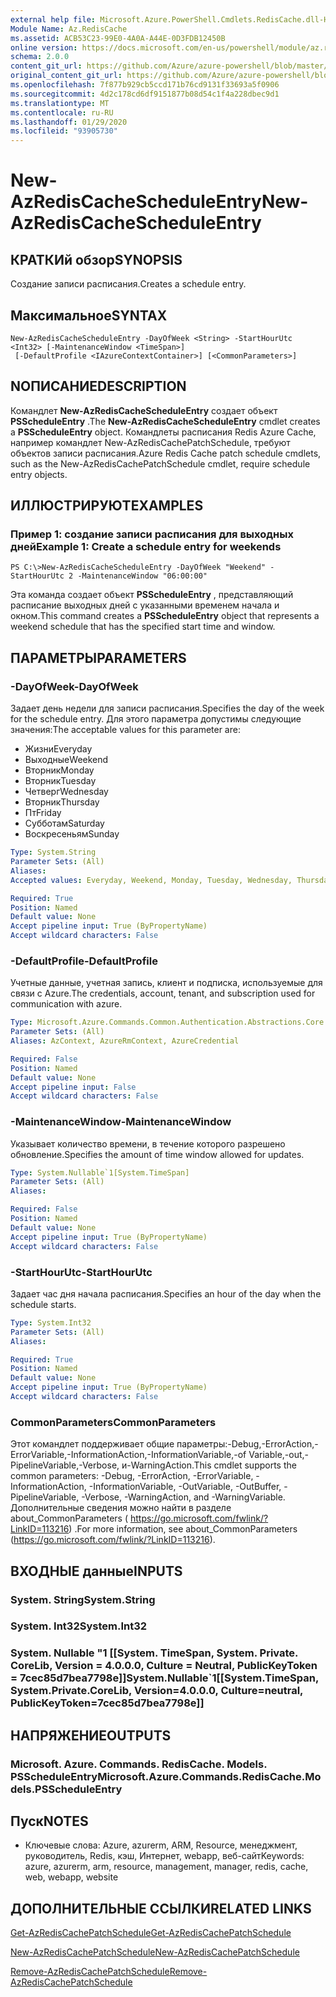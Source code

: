 ```yaml
---
external help file: Microsoft.Azure.PowerShell.Cmdlets.RedisCache.dll-Help.xml
Module Name: Az.RedisCache
ms.assetid: ACB53C23-99E0-4A0A-A44E-0D3FDB12450B
online version: https://docs.microsoft.com/en-us/powershell/module/az.rediscache/new-azrediscachescheduleentry
schema: 2.0.0
content_git_url: https://github.com/Azure/azure-powershell/blob/master/src/RedisCache/RedisCache/help/New-AzRedisCacheScheduleEntry.md
original_content_git_url: https://github.com/Azure/azure-powershell/blob/master/src/RedisCache/RedisCache/help/New-AzRedisCacheScheduleEntry.md
ms.openlocfilehash: 7f877b929cb5ccd171b76cd9131f33693a5f0906
ms.sourcegitcommit: 4d2c178cd6df9151877b08d54c1f4a228dbec9d1
ms.translationtype: MT
ms.contentlocale: ru-RU
ms.lasthandoff: 01/29/2020
ms.locfileid: "93905730"
---
```

# <span data-ttu-id="9939e-101">New-AzRedisCacheScheduleEntry</span><span class="sxs-lookup"><span data-stu-id="9939e-101">New-AzRedisCacheScheduleEntry</span></span>

## <span data-ttu-id="9939e-102">КРАТКИй обзор</span><span class="sxs-lookup"><span data-stu-id="9939e-102">SYNOPSIS</span></span>
<span data-ttu-id="9939e-103">Создание записи расписания.</span><span class="sxs-lookup"><span data-stu-id="9939e-103">Creates a schedule entry.</span></span>

## <span data-ttu-id="9939e-104">Максимальное</span><span class="sxs-lookup"><span data-stu-id="9939e-104">SYNTAX</span></span>

```
New-AzRedisCacheScheduleEntry -DayOfWeek <String> -StartHourUtc <Int32> [-MaintenanceWindow <TimeSpan>]
 [-DefaultProfile <IAzureContextContainer>] [<CommonParameters>]
```

## <span data-ttu-id="9939e-105">NОПИСАНИЕ</span><span class="sxs-lookup"><span data-stu-id="9939e-105">DESCRIPTION</span></span>
<span data-ttu-id="9939e-106">Командлет **New-AzRedisCacheScheduleEntry** создает объект **PSScheduleEntry** .</span><span class="sxs-lookup"><span data-stu-id="9939e-106">The **New-AzRedisCacheScheduleEntry** cmdlet creates a **PSScheduleEntry** object.</span></span>
<span data-ttu-id="9939e-107">Командлеты расписания Redis Azure Cache, например командлет New-AzRedisCachePatchSchedule, требуют объектов записи расписания.</span><span class="sxs-lookup"><span data-stu-id="9939e-107">Azure Redis Cache patch schedule cmdlets, such as the New-AzRedisCachePatchSchedule cmdlet, require schedule entry objects.</span></span>

## <span data-ttu-id="9939e-108">ИЛЛЮСТРИРУЮТ</span><span class="sxs-lookup"><span data-stu-id="9939e-108">EXAMPLES</span></span>

### <span data-ttu-id="9939e-109">Пример 1: создание записи расписания для выходных дней</span><span class="sxs-lookup"><span data-stu-id="9939e-109">Example 1: Create a schedule entry for weekends</span></span>
```
PS C:\>New-AzRedisCacheScheduleEntry -DayOfWeek "Weekend" -StartHourUtc 2 -MaintenanceWindow "06:00:00"
```

<span data-ttu-id="9939e-110">Эта команда создает объект **PSScheduleEntry** , представляющий расписание выходных дней с указанными временем начала и окном.</span><span class="sxs-lookup"><span data-stu-id="9939e-110">This command creates a **PSScheduleEntry** object that represents a weekend schedule that has the specified start time and window.</span></span>

## <span data-ttu-id="9939e-111">ПАРАМЕТРЫ</span><span class="sxs-lookup"><span data-stu-id="9939e-111">PARAMETERS</span></span>

### <span data-ttu-id="9939e-112">-DayOfWeek</span><span class="sxs-lookup"><span data-stu-id="9939e-112">-DayOfWeek</span></span>
<span data-ttu-id="9939e-113">Задает день недели для записи расписания.</span><span class="sxs-lookup"><span data-stu-id="9939e-113">Specifies the day of the week for the schedule entry.</span></span>
<span data-ttu-id="9939e-114">Для этого параметра допустимы следующие значения:</span><span class="sxs-lookup"><span data-stu-id="9939e-114">The acceptable values for this parameter are:</span></span>
- <span data-ttu-id="9939e-115">Жизни</span><span class="sxs-lookup"><span data-stu-id="9939e-115">Everyday</span></span> 
- <span data-ttu-id="9939e-116">Выходные</span><span class="sxs-lookup"><span data-stu-id="9939e-116">Weekend</span></span> 
- <span data-ttu-id="9939e-117">Вторник</span><span class="sxs-lookup"><span data-stu-id="9939e-117">Monday</span></span> 
- <span data-ttu-id="9939e-118">Вторник</span><span class="sxs-lookup"><span data-stu-id="9939e-118">Tuesday</span></span> 
- <span data-ttu-id="9939e-119">Четверг</span><span class="sxs-lookup"><span data-stu-id="9939e-119">Wednesday</span></span> 
- <span data-ttu-id="9939e-120">Вторник</span><span class="sxs-lookup"><span data-stu-id="9939e-120">Thursday</span></span> 
- <span data-ttu-id="9939e-121">Пт</span><span class="sxs-lookup"><span data-stu-id="9939e-121">Friday</span></span> 
- <span data-ttu-id="9939e-122">Субботам</span><span class="sxs-lookup"><span data-stu-id="9939e-122">Saturday</span></span> 
- <span data-ttu-id="9939e-123">Воскресеньям</span><span class="sxs-lookup"><span data-stu-id="9939e-123">Sunday</span></span>

```yaml
Type: System.String
Parameter Sets: (All)
Aliases:
Accepted values: Everyday, Weekend, Monday, Tuesday, Wednesday, Thursday, Friday, Saturday, Sunday

Required: True
Position: Named
Default value: None
Accept pipeline input: True (ByPropertyName)
Accept wildcard characters: False
```

### <span data-ttu-id="9939e-124">-DefaultProfile</span><span class="sxs-lookup"><span data-stu-id="9939e-124">-DefaultProfile</span></span>
<span data-ttu-id="9939e-125">Учетные данные, учетная запись, клиент и подписка, используемые для связи с Azure.</span><span class="sxs-lookup"><span data-stu-id="9939e-125">The credentials, account, tenant, and subscription used for communication with azure.</span></span>

```yaml
Type: Microsoft.Azure.Commands.Common.Authentication.Abstractions.Core.IAzureContextContainer
Parameter Sets: (All)
Aliases: AzContext, AzureRmContext, AzureCredential

Required: False
Position: Named
Default value: None
Accept pipeline input: False
Accept wildcard characters: False
```

### <span data-ttu-id="9939e-126">-MaintenanceWindow</span><span class="sxs-lookup"><span data-stu-id="9939e-126">-MaintenanceWindow</span></span>
<span data-ttu-id="9939e-127">Указывает количество времени, в течение которого разрешено обновление.</span><span class="sxs-lookup"><span data-stu-id="9939e-127">Specifies the amount of time window allowed for updates.</span></span>

```yaml
Type: System.Nullable`1[System.TimeSpan]
Parameter Sets: (All)
Aliases:

Required: False
Position: Named
Default value: None
Accept pipeline input: True (ByPropertyName)
Accept wildcard characters: False
```

### <span data-ttu-id="9939e-128">-StartHourUtc</span><span class="sxs-lookup"><span data-stu-id="9939e-128">-StartHourUtc</span></span>
<span data-ttu-id="9939e-129">Задает час дня начала расписания.</span><span class="sxs-lookup"><span data-stu-id="9939e-129">Specifies an hour of the day when the schedule starts.</span></span>

```yaml
Type: System.Int32
Parameter Sets: (All)
Aliases:

Required: True
Position: Named
Default value: None
Accept pipeline input: True (ByPropertyName)
Accept wildcard characters: False
```

### <span data-ttu-id="9939e-130">CommonParameters</span><span class="sxs-lookup"><span data-stu-id="9939e-130">CommonParameters</span></span>
<span data-ttu-id="9939e-131">Этот командлет поддерживает общие параметры:-Debug,-ErrorAction,-ErrorVariable,-InformationAction,-InformationVariable,-of Variable,-out,-PipelineVariable,-Verbose, и-WarningAction.</span><span class="sxs-lookup"><span data-stu-id="9939e-131">This cmdlet supports the common parameters: -Debug, -ErrorAction, -ErrorVariable, -InformationAction, -InformationVariable, -OutVariable, -OutBuffer, -PipelineVariable, -Verbose, -WarningAction, and -WarningVariable.</span></span> <span data-ttu-id="9939e-132">Дополнительные сведения можно найти в разделе about_CommonParameters ( https://go.microsoft.com/fwlink/?LinkID=113216) .</span><span class="sxs-lookup"><span data-stu-id="9939e-132">For more information, see about_CommonParameters (https://go.microsoft.com/fwlink/?LinkID=113216).</span></span>

## <span data-ttu-id="9939e-133">ВХОДНЫЕ данные</span><span class="sxs-lookup"><span data-stu-id="9939e-133">INPUTS</span></span>

### <span data-ttu-id="9939e-134">System. String</span><span class="sxs-lookup"><span data-stu-id="9939e-134">System.String</span></span>

### <span data-ttu-id="9939e-135">System. Int32</span><span class="sxs-lookup"><span data-stu-id="9939e-135">System.Int32</span></span>

### <span data-ttu-id="9939e-136">System. Nullable "1 [[System. TimeSpan, System. Private. CoreLib, Version = 4.0.0.0, Culture = Neutral, PublicKeyToken = 7cec85d7bea7798e]]</span><span class="sxs-lookup"><span data-stu-id="9939e-136">System.Nullable\`1[[System.TimeSpan, System.Private.CoreLib, Version=4.0.0.0, Culture=neutral, PublicKeyToken=7cec85d7bea7798e]]</span></span>

## <span data-ttu-id="9939e-137">НАПРЯЖЕНИЕ</span><span class="sxs-lookup"><span data-stu-id="9939e-137">OUTPUTS</span></span>

### <span data-ttu-id="9939e-138">Microsoft. Azure. Commands. RedisCache. Models. PSScheduleEntry</span><span class="sxs-lookup"><span data-stu-id="9939e-138">Microsoft.Azure.Commands.RedisCache.Models.PSScheduleEntry</span></span>

## <span data-ttu-id="9939e-139">Пуск</span><span class="sxs-lookup"><span data-stu-id="9939e-139">NOTES</span></span>
* <span data-ttu-id="9939e-140">Ключевые слова: Azure, azurerm, ARM, Resource, менеджмент, руководитель, Redis, кэш, Интернет, webapp, веб-сайт</span><span class="sxs-lookup"><span data-stu-id="9939e-140">Keywords: azure, azurerm, arm, resource, management, manager, redis, cache, web, webapp, website</span></span>

## <span data-ttu-id="9939e-141">ДОПОЛНИТЕЛЬНЫЕ ССЫЛКИ</span><span class="sxs-lookup"><span data-stu-id="9939e-141">RELATED LINKS</span></span>

[<span data-ttu-id="9939e-142">Get-AzRedisCachePatchSchedule</span><span class="sxs-lookup"><span data-stu-id="9939e-142">Get-AzRedisCachePatchSchedule</span></span>](./Get-AzRedisCachePatchSchedule.md)

[<span data-ttu-id="9939e-143">New-AzRedisCachePatchSchedule</span><span class="sxs-lookup"><span data-stu-id="9939e-143">New-AzRedisCachePatchSchedule</span></span>](./New-AzRedisCachePatchSchedule.md)

[<span data-ttu-id="9939e-144">Remove-AzRedisCachePatchSchedule</span><span class="sxs-lookup"><span data-stu-id="9939e-144">Remove-AzRedisCachePatchSchedule</span></span>](./Remove-AzRedisCachePatchSchedule.md)


